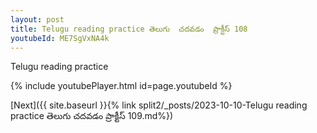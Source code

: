 ```yaml
---
layout: post
title: Telugu reading practice తెలుగు  చదవడం  ప్రాక్టీస్ 108
youtubeId: ME7SgVxNA4k
---
```

 
 
Telugu reading practice
 
 
 
 
 


{% include youtubePlayer.html id=page.youtubeId %}
 
[Next]({{ site.baseurl }}{% link  split2/_posts/2023-10-10-Telugu reading practice తెలుగు  చదవడం  ప్రాక్టీస్ 109.md%})
 
